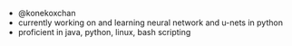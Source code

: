 - @konekoxchan
- currently working on and learning neural network and u-nets in python
- proficient in java, python, linux, bash scripting

<!---
konekoxchan/konekoxchan is a ✨ special ✨ repository because its `README.md` (this file) appears on your GitHub profile.
You can click the Preview link to take a look at your changes.
--->
